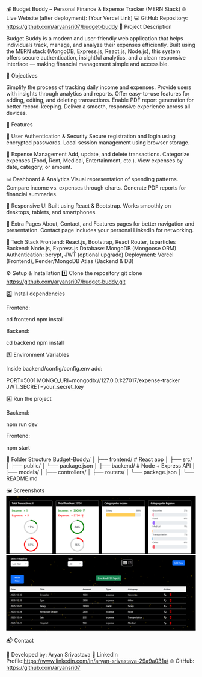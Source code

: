 💰 Budget Buddy – Personal Finance & Expense Tracker (MERN Stack)
🌐 Live Website (after deployment): [Your Vercel Link]
💻 GitHub Repository: https://github.com/aryansri07/budget-buddy
🧾 Project Description

Budget Buddy is a modern and user-friendly web application that helps individuals track, manage, and analyze their expenses efficiently.
Built using the MERN stack (MongoDB, Express.js, React.js, Node.js), this system offers secure authentication, insightful analytics, and a clean responsive interface — making financial management simple and accessible.


🎯 Objectives

Simplify the process of tracking daily income and expenses.
Provide users with insights through analytics and reports.
Offer easy-to-use features for adding, editing, and deleting transactions.
Enable PDF report generation for better record-keeping.
Deliver a smooth, responsive experience across all devices.


🚀 Features

🔐 User Authentication & Security
Secure registration and login using encrypted passwords.
Local session management using browser storage.

💸 Expense Management
Add, update, and delete transactions.
Categorize expenses (Food, Rent, Medical, Entertainment, etc.).
View expenses by date, category, or amount.

📊 Dashboard & Analytics
Visual representation of spending patterns.
Compare income vs. expenses through charts.
Generate PDF reports for financial summaries.

📱 Responsive UI
Built using React & Bootstrap.
Works smoothly on desktops, tablets, and smartphones.

🌟 Extra Pages
About, Contact, and Features pages for better navigation and presentation.
Contact page includes your personal LinkedIn for networking.

🧠 Tech Stack
Frontend: React.js, Bootstrap, React Router, tsparticles
Backend: Node.js, Express.js
Database: MongoDB (Mongoose ORM)
Authentication: bcrypt, JWT (optional upgrade)
Deployment: Vercel (Frontend), Render/MongoDB Atlas (Backend & DB)

⚙️ Setup & Installation
1️⃣ Clone the repository
git clone https://github.com/aryansri07/budget-buddy.git

2️⃣ Install dependencies

Frontend:

cd frontend
npm install


Backend:

cd backend
npm install

3️⃣ Environment Variables

Inside backend/config/config.env add:

PORT=5001
MONGO_URI=mongodb://127.0.0.1:27017/expense-tracker
JWT_SECRET=your_secret_key

4️⃣ Run the project

Backend:

npm run dev


Frontend:

npm start

🧩 Folder Structure
Budget-Buddy/
│
├── frontend/        # React app
│   ├── src/
│   ├── public/
│   └── package.json
│
├── backend/         # Node + Express API
│   ├── models/
│   ├── controllers/
│   ├── routers/
│   └── package.json
│
└── README.md

🖼️ Screenshots
![alt text](frontend/public/assests/analytics.png)
![alt text](frontend/public/assests/dashboard.png)

	
📬 Contact

👤 Developed by: Aryan Srivastava
🔗 LinkedIn Profile:https://www.linkedin.com/in/aryan-srivastava-29a9a031a/
🌐 GitHub: https://github.com/aryansri07
